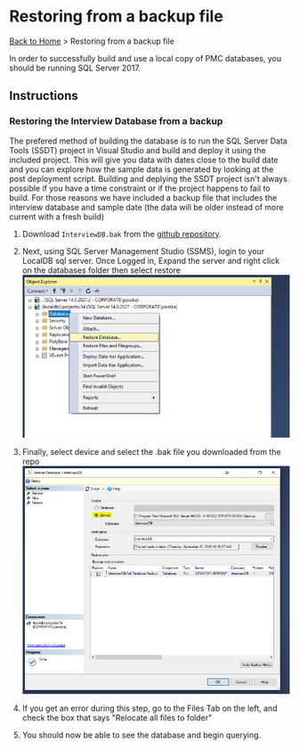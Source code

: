# Restoring from a backup file

[Back to Home](/README.md) > Restoring from a backup file

In order to successfully build and use a local copy of PMC databases, you should be running SQL Server 2017.

## Instructions

### Restoring the Interview Database from a backup

The prefered method of building the database is to run the SQL Server Data Tools (SSDT) project in Visual Studio and build and deploy it using the included project. This will give you data with dates close to the build date and you can explore how the sample data is generated by looking at the post deployment script. Building and deplying the SSDT project isn't always possible if you have a time constraint or if the project happens to fail to build. For those reasons we have included a backup file that includes the interview database and sample date (the data will be older instead of more current with a fresh build)

1. Download `InterviewDB.bak` from the [github repository](https://github.com/ProtectMyCar/DM-Interview/blob/master/Docs/Files/InterviewDB.bak "GitHub").

2. Next, using SQL Server Management Studio (SSMS), login to your LocalDB sql server. Once Logged in, Expand the server and right click on the databases folder then select restore
   ![Restoring Db](Images/RestoreDatabse.PNG)

3. Finally, select device and select the .bak file you downloaded from the repo
![Restoring Db](Images/RestoreDatabse2.PNG)

4. If you get an error during this step, go to the Files Tab on the left, and check the box that says "Relocate all files to folder"

5. You should now be able to see the database and begin querying.
